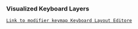 ### Visualized Keyboard Layers
[`Link to modifier keymap Keyboard Layout Editore`](http://www.keyboard-layout-editor.com/#/gists/e59c17450298fb76c530d2711ac9a18b)
